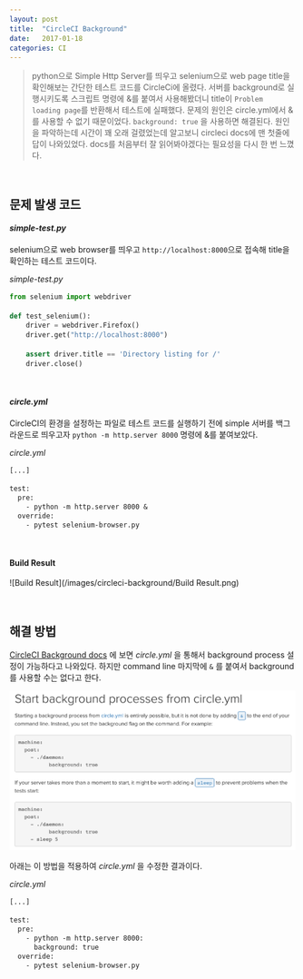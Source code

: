```yaml
---
layout: post
title:  "CircleCI Background"
date:   2017-01-18
categories: CI
---
```


> python으로 Simple Http Server를 띄우고 selenium으로 web page title을 확인해보는 간단한 테스트 코드를 CircleCi에 올렸다. 서버를 background로 실행시키도록 스크립트 명령에 &를 붙여서 사용해봤더니 title이 `Problem loading page`를 반환해서 테스트에 실패했다. 문제의 원인은 circle.yml에서 &를 사용할 수 없기 때문이었다. `background: true` 을 사용하면 해결된다. 원인을 파악하는데 시간이 꽤 오래 걸렸었는데 알고보니 circleci docs에 맨 첫줄에 답이 나와있었다. docs를 처음부터 잘 읽어봐야겠다는 필요성을 다시 한 번 느꼈다.  

<br/>  

## 문제 발생 코드  

#### _simple-test.py_   

selenium으로 web browser를 띄우고 `http://localhost:8000`으로 접속해 title을 확인하는 테스트 코드이다.  

_simple-test.py_   

```python
from selenium import webdriver

def test_selenium():
    driver = webdriver.Firefox()
    driver.get("http://localhost:8000")

    assert driver.title == 'Directory listing for /'
    driver.close()
```   

<br/>  

#### _circle.yml_  

CircleCI의 환경을 설정하는 파일로 테스트 코드를 실행하기 전에 simple 서버를 백그라운드로 띄우고자 `python -m http.server 8000` 명령에 &를 붙여보았다.  

_circle.yml_   

```
[...]

test:
  pre:
    - python -m http.server 8000 &
  override:
    - pytest selenium-browser.py
```  

<br/>  

#### Build Result  

![Build Result](/images/circleci-background/Build Result.png)  

<br/>  

## 해결 방법  

[CircleCI Background docs](https://circleci.com/docs/background-process/) 에 보면 _circle.yml_ 을 통해서 background process 설정이 가능하다고 나와있다. 하지만 command line 마지막에 `&` 를 붙여서 background를 사용할 수는 없다고 한다.  

![Build Result](/images/circleci-background/background.png)  

아래는 이 방법을 적용하여 _circle.yml_ 을 수정한 결과이다.  

_circle.yml_  

```
[...]

test:
  pre:
    - python -m http.server 8000:
      background: true
  override:
    - pytest selenium-browser.py
```  
